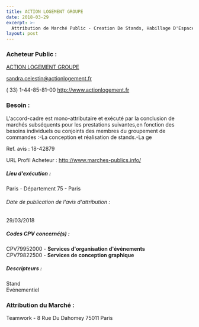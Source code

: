 ```yaml
---
title: ACTION LOGEMENT GROUPE
date: 2018-03-29
excerpt: >-
  Attribution de Marché Public - Creation De Stands, Habillage D'Espace Et Gestion De La Participation A Des Salons Et Congres Professionnels D'Action Logement Groupe, D'Action Logement Services Et D'Action Logeme
layout: post
---
```


### Acheteur Public : 
<a href="/acheteur-140/siren-824581623"> ACTION LOGEMENT GROUPE</a><br/>



sandra.celestin@actionlogement.fr

( 33) 1-44-85-81-00
http://www.actionlogement.fr
### Besoin :

L'accord-cadre est mono-attributaire et exécuté par la conclusion de marchés subséquents pour les prestations suivantes,en fonction des besoins individuels ou conjoints des membres du groupement de commandes :-La conception et réalisation de stands.-La ge

Ref. avis : 18-42879

URL Profil Acheteur : http://www.marches-publics.info/

##### Lieu d'exécution :

Paris - Département 75 - Paris

###### Date de publication de l'avis d'attribution : 
29/03/2018

##### Codes CPV concerné(s) :
CPV79952000 - **Services d'organisation d'événements** <br/>
CPV79822500 - **Services de conception graphique** <br/>

##### Descripteurs :
Stand <br/>
Evénementiel <br/>

### Attribution du Marché :
Teamwork - 8 Rue Du Dahomey 75011 Paris <br/>
